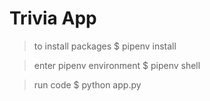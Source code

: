 # Trivia App

> to install packages $ pipenv install 

> enter pipenv environment $ pipenv shell

> run code $ python app.py
